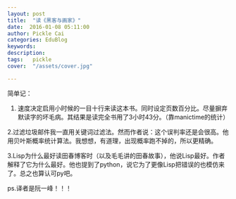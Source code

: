 ```yaml
---
layout: post  
title:  "读《黑客与画家》"
date:  2016-01-08 05:11:00
author: Pickle Cai  
categories: EduBlog  
keywords: 
description:   
tags:	pickle   
cover:  "/assets/cover.jpg"  

---
```


简单记：

1. 速度决定启用小时候的一目十行来读这本书。同时设定页数百分比。尽量摒弃默读字的坏毛病。其结果是读完全书用了3小时43分。（靠manictime的统计）

2.过滤垃圾邮件我一直用关键词过滤法。然而作者说：这个误判率还是会很高。他用贝叶斯概率统计算法。我想想，有道理，出现概率跑不掉的，所以更精确。

3.Lisp为什么最好读田春博客时（以及毛毛讲的田春故事），他说Lisp最好。作者解释了它为什么最好。他也提到了python，说它为了更像Lisp把错误的也模仿来了。总之也算认可py吧。

ps.译者是阮一峰！！！

		    
